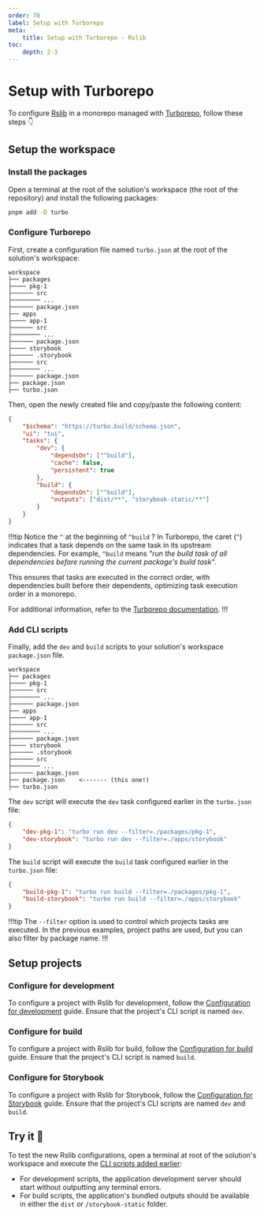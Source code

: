 ```yaml
---
order: 70
label: Setup with Turborepo
meta:
    title: Setup with Turborepo - Rslib
toc:
    depth: 2-3
---
```


# Setup with Turborepo

To configure [Rslib](https://rslib.rs/) in a monorepo managed with [Turborepo](https://turborepo.com/), follow these steps 👇

## Setup the workspace

### Install the packages

Open a terminal at the root of the solution's workspace (the root of the repository) and install the following packages:

```bash
pnpm add -D turbo
```

### Configure Turborepo

First, create a configuration file named `turbo.json` at the root of the solution's workspace:

``` !#18
workspace
├── packages
├──── pkg-1
├────── src
├──────── ...
├────── package.json
├── apps
├──── app-1
├────── src
├──────── ...
├────── package.json
├──── storybook
├────── .storybook
├────── src
├──────── ...
├────── package.json
├── package.json
├── turbo.json
```

Then, open the newly created file and copy/paste the following content:

```json !#5-13 turbo.json
{
    "$schema": "https://turbo.build/schema.json",
    "ui": "tui",
    "tasks": {
        "dev": {
            "dependsOn": ["^build"],
            "cache": false,
            "persistent": true
        },
        "build": {
            "dependsOn": ["^build"],
            "outputs": ["dist/**", "storybook-static/**"]
        }
    }
}
```

!!!tip
Notice the `^` at the beginning of `^build` ? In Turborepo, the caret (`^`) indicates that a task depends on the same task in its upstream dependencies. For example, `^build` means _"run the build task of all dependencies before running the current package's build task"_. 

This ensures that tasks are executed in the correct order, with dependencies built before their dependents, optimizing task execution order in a monorepo.

For additional information, refer to the [Turborepo documentation](https://turborepo.com/docs).
!!!

### Add CLI scripts

Finally, add the `dev` and `build` scripts to your solution's workspace `package.json` file.

``` !#17
workspace
├── packages
├──── pkg-1
├────── src
├──────── ...
├────── package.json
├── apps
├──── app-1
├────── src
├──────── ...
├────── package.json
├──── storybook
├────── .storybook
├────── src
├──────── ...
├────── package.json
├── package.json    <------- (this one!)
├── turbo.json
```

The `dev` script will execute the `dev` task configured earlier in the `turbo.json` file:

```json package.json
{
    "dev-pkg-1": "turbo run dev --filter=./packages/pkg-1",
    "dev-storybook": "turbo run dev --filter=./apps/storybook"
}
```

The `build` script will execute the `build` task configured earlier in the `turbo.json` file:

```json package.json
{
    "build-pkg-1": "turbo run build --filter=./packages/pkg-1",
    "build-storybook": "turbo run build --filter=./apps/storybook"
}
```

!!!tip
The `--filter` option is used to control which projects tasks are executed. In the previous examples, project paths are used, but you can also filter by package name.
!!!

## Setup projects

### Configure for development

To configure a project with Rslib for development, follow the [Configuration for development](./configure-dev.md) guide. Ensure that the project's CLI script is named `dev`.

### Configure for build

To configure a project with Rslib for build, follow the [Configuration for build](./configure-build.md) guide. Ensure that the project's CLI script is named `build`.

### Configure for Storybook

To configure a project with Rslib for Storybook, follow the [Configuration for Storybook](./configure-storybook.md) guide. Ensure that the project's CLI scripts are named `dev` and `build`.

## Try it :rocket:

To test the new Rslib configurations, open a terminal at root of the solution's workspace and execute the [CLI scripts added earlier](#add-cli-scripts): 

- For development scripts, the application development server should start without outputting any terminal errors.
- For build scripts, the application's bundled outputs should be available in either the `dist` or `/storybook-static` folder.
